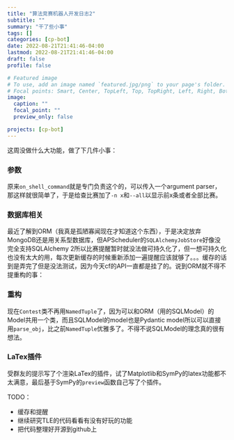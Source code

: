 ```yaml
---
title: "算法竞赛机器人开发日志2"
subtitle: ""
summary: "干了些小事"
tags: []
categories: [cp-bot]
date: 2022-08-21T21:41:46-04:00
lastmod: 2022-08-21T21:41:46-04:00
draft: false
profile: false

# Featured image
# To use, add an image named `featured.jpg/png` to your page's folder.
# Focal points: Smart, Center, TopLeft, Top, TopRight, Left, Right, BottomLeft, Bottom, BottomRight.
image:
  caption: ""
  focal_point: ""
  preview_only: false

projects: [cp-bot]
---
```


这周没做什么大功能，做了下几件小事：

### 参数

原来`on_shell_command`就是专门负责这个的，可以传入一个argument parser，那这样就很简单了，于是给查比赛加了`-n x`和`--all`以显示前x条或者全部比赛。

### 数据库相关

最近了解到ORM（我真是孤陋寡闻现在才知道这个东西），于是决定放弃MongoDB还是用关系型数据库，但APScheduler的`SQLAlchemyJobStore`好像没完全支持SQLAlchemy 2所以比赛提醒暂时就没法做可持久化了，但一想可持久化也没有太大的用，每次更新缓存的时候重新添加一遍提醒应该就够了。。。缓存的话到是弄完了但是没法测试，因为今天cf的API一直都是挂了的。说到ORM就不得不提重构的事：

### 重构

现在`Contest`类不再用`NamedTuple`了，因为可以和ORM（用的SQLModel）的Model共用一个类，而且SQLModel的model也是Pydantic model所以可以直接用`parse_obj`，比之前`NamedTuple`优雅多了。不得不说SQLModel的理念真的很有想法。

### LaTex插件

受群友的提示写了个渲染LaTex的插件，试了Matplotlib和SymPy的latex功能都不太满意，最后基于SymPy的`preview`函数自己写了个插件。

TODO：
- 缓存和提醒
- 继续研究TLE的代码看看有没有好玩的功能
- 把代码整理好开源到github上
